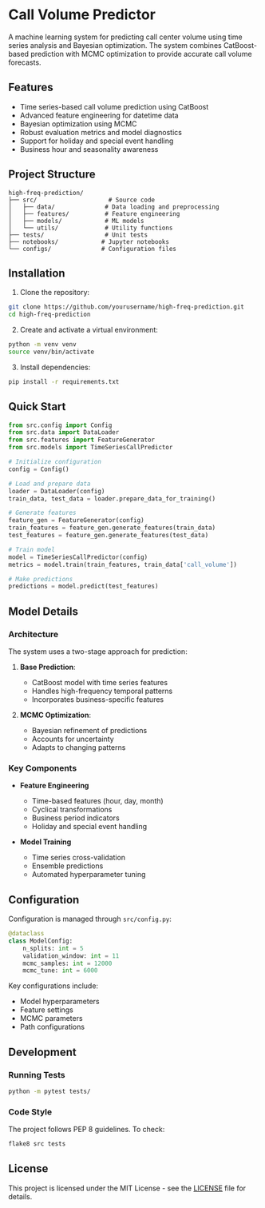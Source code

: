 # Call Volume Predictor

A machine learning system for predicting call center volume using time series analysis and Bayesian optimization. The system combines CatBoost-based prediction with MCMC optimization to provide accurate call volume forecasts.

## Features

- Time series-based call volume prediction using CatBoost
- Advanced feature engineering for datetime data
- Bayesian optimization using MCMC
- Robust evaluation metrics and model diagnostics
- Support for holiday and special event handling
- Business hour and seasonality awareness

## Project Structure

```
high-freq-prediction/
├── src/                    # Source code
│   ├── data/              # Data loading and preprocessing
│   ├── features/          # Feature engineering
│   ├── models/            # ML models
│   └── utils/             # Utility functions
├── tests/                 # Unit tests
├── notebooks/            # Jupyter notebooks
└── configs/              # Configuration files
```

## Installation

1. Clone the repository:
```bash
git clone https://github.com/yourusername/high-freq-prediction.git
cd high-freq-prediction
```

2. Create and activate a virtual environment:
```bash
python -m venv venv
source venv/bin/activate 
```

3. Install dependencies:
```bash
pip install -r requirements.txt
```

## Quick Start

```python
from src.config import Config
from src.data import DataLoader
from src.features import FeatureGenerator
from src.models import TimeSeriesCallPredictor

# Initialize configuration
config = Config()

# Load and prepare data
loader = DataLoader(config)
train_data, test_data = loader.prepare_data_for_training()

# Generate features
feature_gen = FeatureGenerator(config)
train_features = feature_gen.generate_features(train_data)
test_features = feature_gen.generate_features(test_data)

# Train model
model = TimeSeriesCallPredictor(config)
metrics = model.train(train_features, train_data['call_volume'])

# Make predictions
predictions = model.predict(test_features)
```

## Model Details

### Architecture

The system uses a two-stage approach for prediction:

1. **Base Prediction**: 
   - CatBoost model with time series features
   - Handles high-frequency temporal patterns
   - Incorporates business-specific features

2. **MCMC Optimization**: 
   - Bayesian refinement of predictions
   - Accounts for uncertainty
   - Adapts to changing patterns

### Key Components

- **Feature Engineering**
  - Time-based features (hour, day, month)
  - Cyclical transformations
  - Business period indicators
  - Holiday and special event handling

- **Model Training**
  - Time series cross-validation
  - Ensemble predictions
  - Automated hyperparameter tuning

## Configuration

Configuration is managed through `src/config.py`:

```python
@dataclass
class ModelConfig:
    n_splits: int = 5
    validation_window: int = 11
    mcmc_samples: int = 12000
    mcmc_tune: int = 6000
```

Key configurations include:
- Model hyperparameters
- Feature settings
- MCMC parameters
- Path configurations

## Development

### Running Tests

```bash
python -m pytest tests/
```

### Code Style

The project follows PEP 8 guidelines. To check:

```bash
flake8 src tests
```

## License

This project is licensed under the MIT License - see the [LICENSE](LICENSE) file for details.